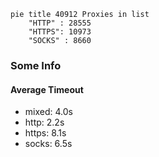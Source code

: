 
```mermaid
pie title 40912 Proxies in list
    "HTTP" : 28555
    "HTTPS": 10973
    "SOCKS" : 8660
```

### Some Info
#### Average Timeout

- mixed: 4.0s
- http: 2.2s
- https: 8.1s
- socks: 6.5s